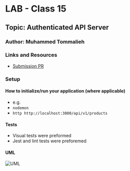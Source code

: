 # LAB - Class 15

## Topic: Authenticated API Server

### Author: Muhammed Tommalieh

### Links and Resources

- [Submission PR](https://github.com/Tommalieh/authenticated-api-server)

### Setup

#### How to initialize/run your application (where applicable)

- e.g.
- `nodemon`
- `http http://localhost:3000/api/v1/products`


#### Tests

- Visual tests were preformed
- Jest and lint tests were preforemed

#### UML

![UML](./assets/UML.png)
